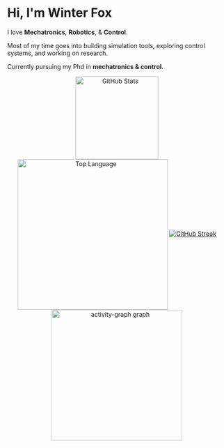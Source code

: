 # Hi, I'm Winter Fox

I love **Mechatronics**, **Robotics**, & **Control**.

Most of my time goes into building simulation tools, exploring control systems, and working on research.  

Currently pursuing my Phd in **mechatronics & control**.

<div align="center" id="github-metrics">
  <a href="https://github.com/WinterTheFox/github-readme-stats?tab=readme-ov-file#github-stats-card"><img height="190" align="center" alt="GitHub Stats" src="https://github-readme-stats.vercel.app/api?username=WinterTheFox&show_icons=true&custom_title=GitHub+Statistics&title_color=cba6f7&theme=catppuccin_mocha&border_color=45475a"/></a>
  <a href="https://github.com/WinterTheFox/github-readme-stats?tab=readme-ov-file#top-languages-card"><img width="345" align="center" alt="Top Language" src="https://github-readme-stats.vercel.app/api/top-langs/?username=WinterTheFox&layout=compact&title_color=cba6f7&theme=catppuccin_mocha&border_color=45475a"/></a>
  <a href="https://git.io/streak-stats"><img src="https://streak-stats.demolab.com?user=WinterTheFox&theme=catppuccin-macchiato&exclude_days=Mon%2CTue%2CWed%2CThu&border=45475A&fire=CBA6F7&ring=B7BDF8&background=1E2030" alt="GitHub Streak" /></a>
  <img src="https://github-readme-activity-graph.vercel.app/graph?username=WinterTheFox&radius=16&theme=catppuccin_mocha&bg_color=1E2030&border_color=45475A&point=B7BDF8&color=B7BDF8&title_color=c6a0f6&line=c6a0f6&area=true&order=5" height="300" alt="activity-graph graph"  />
</div>
